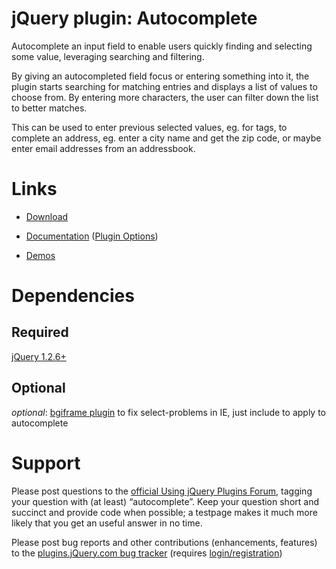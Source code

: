 jQuery plugin: Autocomplete
===========================

Autocomplete an input field to enable users quickly finding and selecting some value, leveraging searching and filtering.

By giving an autocompleted field focus or entering something into it, the plugin starts searching for matching entries and displays a list of values to choose from. By entering more characters, the user can filter down the list to better matches.

This can be used to enter previous selected values, eg. for tags, to complete an address, eg. enter a city name and get the zip code, or maybe enter email addresses from an addressbook.


Links
=====

* [Download](http://github.com/idris/jquery-autocomplete/downloads)

* [Documentation](http://docs.jquery.com/Plugins/Autocomplete) ([Plugin Options](http://docs.jquery.com/Plugins/Autocomplete/autocomplete#toptions))

* [Demos](http://jquery.bassistance.de/autocomplete/demo/)


Dependencies
============

Required
--------
[jQuery 1.2.6+](http://jquery.com/)

Optional
--------
*optional*: [bgiframe plugin](http://plugins.jquery.com/project/bgiframe) to fix select-problems in IE, just include to apply to autocomplete


Support
=======

Please post questions to the [official Using jQuery Plugins Forum](http://forum.jquery.com/using-jquery-plugins), tagging your question with (at least) “autocomplete”. Keep your question short and succinct and provide code when possible; a testpage makes it much more likely that you get an useful answer in no time.

Please post bug reports and other contributions (enhancements, features) to the [plugins.jQuery.com bug tracker](http://plugins.jquery.com/node/add/project_issue/autocompletex/) (requires [login/registration](http://plugins.jquery.com/user/login?destination=node/add/project-issue/autocompletex))